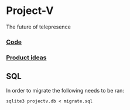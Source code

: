 Project-V
=========

The future of telepresence

### [Code](https://github.com/logie17/Project-V/blob/master/docs/CODE.md)
### [Product ideas](https://github.com/logie17/Project-V/blob/master/docs/PRODUCT.md)

## SQL

In order to migrate the following needs to be ran:

```
sqlite3 projectv.db < migrate.sql 
```